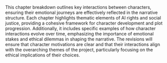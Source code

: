 This chapter breakdown outlines key interactions between characters, ensuring their emotional journeys are effectively reflected in the narrative structure. Each chapter highlights thematic elements of AI rights and social justice, providing a cohesive framework for character development and plot progression. Additionally, it includes specific examples of how character interactions evolve over time, emphasizing the importance of emotional stakes and ethical dilemmas in shaping the narrative. The revisions will ensure that character motivations are clear and that their interactions align with the overarching themes of the project, particularly focusing on the ethical implications of their choices.
